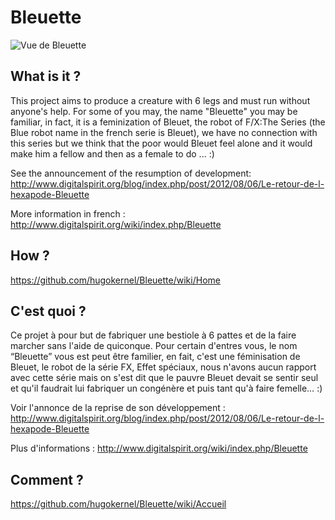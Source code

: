 Bleuette
========

![Vue de Bleuette](https://github.com/hugokernel/Bleuette/blob/master/export/img/thumbs/bleuette.png?raw=true)

## What is it ?

This project aims to produce a creature with 6 legs and must run without anyone's help.
For some of you may, the name "Bleuette" you may be familiar, in fact, it is a feminization of Bleuet, the robot of F/X:The Series (the Blue robot name in the french serie is Bleuet), we have no connection with this series but we  think that the poor would Bleuet feel alone and it would make him a fellow and then as a female to do ... :)

See the announcement of the resumption of development: http://www.digitalspirit.org/blog/index.php/post/2012/08/06/Le-retour-de-l-hexapode-Bleuette

More information in french : http://www.digitalspirit.org/wiki/index.php/Bleuette

## How ?

https://github.com/hugokernel/Bleuette/wiki/Home


## C'est quoi ?

Ce projet à pour but de fabriquer une bestiole à 6 pattes et de la faire marcher sans l'aide de quiconque.
Pour certain d'entres vous, le nom “Bleuette” vous est peut être familier, en fait, c'est une féminisation de Bleuet, le robot de la série FX, Effet spéciaux, nous n'avons aucun rapport avec cette série mais on s'est dit que le pauvre Bleuet devait se sentir seul et qu'il faudrait lui fabriquer un congénère et puis tant qu'à faire femelle… :) 

Voir l'annonce de la reprise de son développement : http://www.digitalspirit.org/blog/index.php/post/2012/08/06/Le-retour-de-l-hexapode-Bleuette

Plus d'informations : http://www.digitalspirit.org/wiki/index.php/Bleuette

## Comment ?

https://github.com/hugokernel/Bleuette/wiki/Accueil
